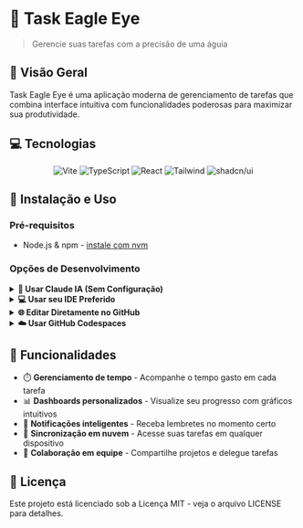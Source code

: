 # 🦅 Task Eagle Eye

> Gerencie suas tarefas com a precisão de uma águia

## 🚀 Visão Geral

Task Eagle Eye é uma aplicação moderna de gerenciamento de tarefas que combina interface intuitiva com funcionalidades poderosas para maximizar sua produtividade.

## 💻 Tecnologias

<div align="center">
  <img src="https://img.shields.io/badge/Vite-646CFF?style=for-the-badge&logo=vite&logoColor=white" alt="Vite" />
  <img src="https://img.shields.io/badge/TypeScript-3178C6?style=for-the-badge&logo=typescript&logoColor=white" alt="TypeScript" />
  <img src="https://img.shields.io/badge/React-61DAFB?style=for-the-badge&logo=react&logoColor=black" alt="React" />
  <img src="https://img.shields.io/badge/Tailwind-06B6D4?style=for-the-badge&logo=tailwindcss&logoColor=white" alt="Tailwind" />
  <img src="https://img.shields.io/badge/shadcn/ui-000000?style=for-the-badge&logo=shadcnui&logoColor=white" alt="shadcn/ui" />
</div>

## 🔧 Instalação e Uso

### Pré-requisitos
- Node.js & npm - [instale com nvm](https://github.com/nvm-sh/nvm#installing-and-updating)

### Opções de Desenvolvimento

<details>
<summary><b>📱 Usar Claude IA (Sem Configuração)</b></summary>
<br>
Acesse o <a href="https://claude.site/artifacts/e0d54848-736e-4222-98ea-739271c4f284">Projeto no Claude IA</a> e comece a desenvolver.
<br><br>
Alterações feitas via Claude IA serão automaticamente commitadas neste repositório.
</details>

<details>
<summary><b>💻 Usar seu IDE Preferido</b></summary>
<br>

```sh
# Passo 1: Clone o repositório {#passo-1-clone-o-repositório  data-source-line="95"}
git clone <URL_DO_GIT>

# Passo 2: Navegue até o diretório do projeto {#passo-2-navegue-até-o-diretório-do-projeto  data-source-line="98"}
cd task-eagle-eye

# Passo 3: Instale as dependências {#passo-3-instale-as-dependências  data-source-line="101"}
npm i

# Passo 4: Inicie o servidor de desenvolvimento {#passo-4-inicie-o-servidor-de-desenvolvimento  data-source-line="104"}
npm run dev
```sh
# Passo 5: Abra o projeto no navegador {#passo-5-abra-o-projeto-no-navegador  data-source-line="106"}
npm run start
```
</details>

<details>
<summary><b>🌐 Editar Diretamente no GitHub</b></summary>
<br>

1. Navegue até o(s) arquivo(s) desejado(s)
2. Clique no botão "Editar" (ícone de lápis) no canto superior direito
3. Faça suas alterações e confirme o commit
</details>

<details>
<summary><b>☁️ Usar GitHub Codespaces</b></summary>
<br>

1. Navegue até a página principal do repositório
2. Clique no botão "Code" (verde)
3. Selecione a aba "Codespaces"
4. Clique em "New codespace"
5. Edite os arquivos e faça commit das alterações quando terminar
</details>

## 🌟 Funcionalidades

- ⏱️ **Gerenciamento de tempo** - Acompanhe o tempo gasto em cada tarefa
- 📊 **Dashboards personalizados** - Visualize seu progresso com gráficos intuitivos
- 🔔 **Notificações inteligentes** - Receba lembretes no momento certo
- 🔄 **Sincronização em nuvem** - Acesse suas tarefas em qualquer dispositivo
- 🤝 **Colaboração em equipe** - Compartilhe projetos e delegue tarefas

## 📝 Licença

Este projeto está licenciado sob a Licença MIT - veja o arquivo LICENSE para detalhes.

